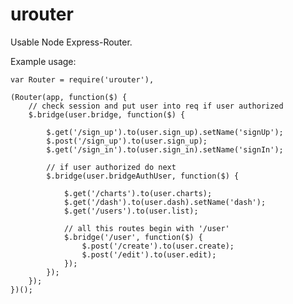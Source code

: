 # urouter
Usable Node Express-Router.

Example usage:

    var Router = require('urouter'),

    (Router(app, function($) {
        // check session and put user into req if user authorized
        $.bridge(user.bridge, function($) {

            $.get('/sign_up').to(user.sign_up).setName('signUp');
            $.post('/sign_up').to(user.sign_up);
            $.get('/sign_in').to(user.sign_in).setName('signIn');

            // if user authorized do next
            $.bridge(user.bridgeAuthUser, function($) {

                $.get('/charts').to(user.charts);
                $.get('/dash').to(user.dash).setName('dash');
                $.get('/users').to(user.list);
            
                // all this routes begin with '/user'
                $.bridge('/user', function($) {
                    $.post('/create').to(user.create);
                    $.post('/edit').to(user.edit);
                });
            });
        });
    })();
